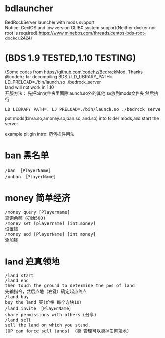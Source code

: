 # bdlauncher
BedRockServer launcher with mods support<br>
Notice: CentOS and low version GLIBC system support(Neither docker nor root is required):https://www.minebbs.com/threads/centos-bds-root-docker.2424/
# (BDS 1.9 TESTED,1.10 TESTING)
(Some codes from https://github.com/codehz/BedrockMod.  Thanks @codehz for decompiling BDS.)
LD_LIBRARY_PATH=. LD_PRELOAD=./bin/launch.so ./bedrock_server
<br>land will not work in 1.10<br>
开服方法：
先把bin文件夹里面除launch.so外的其他.so放到mods文件夹
然后执行
<pre>LD_LIBRARY_PATH=. LD_PRELOAD=./bin/launch.so ./bedrock_server</pre>

put mods(bin/a.so,amoney.so,ban.so,land.so) into folder mods,and start the server.

example plugin intro:
范例插件用法

# ban 黑名单
<pre>
/ban ［PlayerName］
/unban ［PlayerName］
</pre>
# money 简单经济
<pre>
/money query [Playername] 
查询余额（初始500)
/money set [playername] [int:money] 
设置钱
/money add [PlayerName] [int money] 
添加钱
</pre>
 
# land 迫真领地
 <pre>
/land start
/land end
then touch the ground to determine the pos of land 
先输指令，然后点地（右键）确定起点终点
/land buy
buy the land 买(价格 每个方块10）
/land invite ［PlayerName］
share permissions with others (分享)
/land sell
sell the land on which you stand.
(OP can force sell lands) （卖 管理可以卖掉任何领地)
 </pre>
